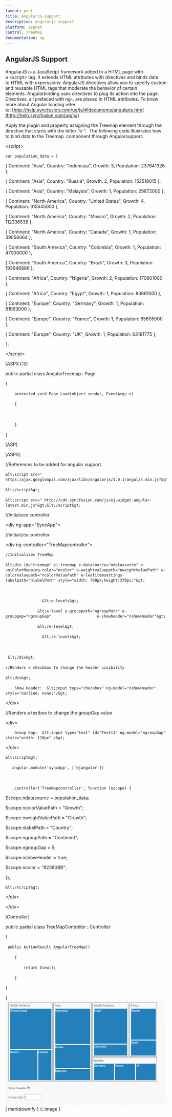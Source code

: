 ```yaml
---
layout: post
title: AngularJS-Support
description: angularjs support
platform: aspnet
control: TreeMap
documentation: ug
---
```


## AngularJS Support

AngularJS is a JavaScript framework added to a HTML page with a &lt;script&gt; tag. It extends HTML attributes with directives and binds data to HTML with expressions. AngularJS directives allow you to specify custom and reusable HTML tags that moderate the behavior of certain elements. Angularbinding uses directives to plug its action into the page. Directives, all prefaced with ng-, are placed in HTML attributes. To know more about Angular binding refer to: [http://help.syncfusion.com/ug/js/#!documents/angularjs.htm](http://help.syncfusion.com/ug/js/)



Apply the plugin and property assigning the Treemap element through the directive that starts with the letter “e-“.  The following code illustrates how to bind data to the Treemap  component through Angularsupport.



 &lt;script&gt;



    var population_data = [

 { Continent: "Asia", Country: "Indonesia", Growth: 3, Population: 237641326 },

 { Continent: "Asia", Country: "Russia", Growth: 2, Population: 152518015 },

 { Continent: "Asia", Country: "Malaysia", Growth: 1, Population: 29672000 },

 { Continent: "North America", Country: "United States", Growth: 4, Population: 315645000 },

 { Continent: "North America", Country: "Mexico", Growth: 2, Population: 112336538 },

 { Continent: "North America", Country: "Canada", Growth: 1, Population: 39056064 },

 { Continent: "South America", Country: "Colombia", Growth: 1, Population: 47000000 },

 { Continent: "South America", Country: "Brazil", Growth: 3, Population: 193946886 },

 { Continent: "Africa", Country: "Nigeria", Growth: 2, Population: 170901000 },

 { Continent: "Africa", Country: "Egypt", Growth: 1, Population: 83661000 },

 { Continent: "Europe", Country: "Germany", Growth: 1, Population: 81993000 },

 { Continent: "Europe", Country: "France", Growth: 1, Population: 65605000 },

 { Continent: "Europe", Country: "UK", Growth: 1, Population: 63181775 },

    ];



&lt;/script&gt;







[ASPX.CS]



public partial class AngularTreemap : Page

    {

        protected void Page_Load(object sender, EventArgs e)

        {         



        }

    }   





 [ASP]

[ASPX]

//References to be added for angular support.



    &lt;script src=" https:/ajax.googleapis.com/ajax/libs/angularjs/1.0.1/angular.min.js"&gt;

    &lt;/script&gt;

    &lt;script src=" http://cdn.syncfusion.com/js/ej.widget.angular-latest.min.js"&gt;&lt;/script&gt;

//Initializes controller

&lt;div ng-app="SyncApp"&gt;

//Initializes controller

&lt;div ng-controller="TreeMapcontroller"&gt;



    //Initializes TreeMap

    &lt;div id="treemap" ej-treemap e-datasource="ndatasource" e-uniColorMapping-color="ncolor" e-weightvaluepath="nweightValuePath" e-colorvaluepath="ncolorValuePath" e-leafitemsettings-labelpath="nlabelPath" style="width: 700px;height:370px;"&gt;



                    &lt;e-levels&gt;

                  &lt;e-level e-grouppath="ngroupPath" e-groupgap="ngroupGap"                    e-showheader="nshowHeader"&gt;          

                  &lt;/e-level&gt;

                    &lt;/e-levels&gt;



     &lt;/div&gt; 

    //Renders a checkbox to change the header visibility

    &lt;div&gt;

        Show Header:  &lt;input type="checkbox" ng-model="nshowHeader" style="outline: none;"/&gt;   

   &lt;/div&gt; 

   //Renders a textbox to change the groupGap value

   &lt;div&gt;

        Group Gap:  &lt;input type="text" id="Text11" ng-model="ngroupGap" style="width: 110px" /&gt;

  &lt;/div&gt; 

    &lt;script&gt;

       angular.module('syncApp', ['ejangular'])      



       .controller('TreeMapcontroller', function ($scope) {

$scope.ndatasource = population_data;

$scope.ncolorValuePath = "Growth";

$scope.nweightValuePath = "Growth";

$scope.nlabelPath = "Country";



$scope.ngroupPath = "Continent";

$scope.ngroupGap = 5;

$scope.nshowHeader = true;



$scope.ncolor = "#2380BB";

});

    &lt;/script&gt; 

&lt;/div&gt;

&lt;/div&gt;

[Controller]



public partial class TreeMapController : Controller

    {

     public ActionResult AngularTreeMap()

        {

            return View();

        }

    }





{ ![](AngularJS-Support_images/AngularJS-Support_img1.png) | markdownify }
{:.image }








